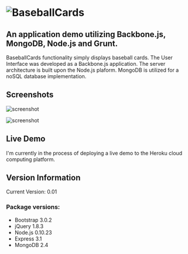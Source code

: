 # ![BaseballCards](https://raw.github.com/andyfrith/baseball-cards/master/public/assets/img/BaseballCards.png)

## An application demo utilizing Backbone.js, MongoDB, Node.js and Grunt.

BaseballCards functionality simply displays baseball cards.  The User Interface was developed as a Backbone.js application.  The server architecture is built upon the Node.js plaform.  MongoDB is utilized for a noSQL database implementation.

## Screenshots

![screenshot](https://raw.github.com/andyfrith/baseball-cards/master/public/assets/img/screenshot.png)

![screenshot](https://raw.github.com/andyfrith/baseball-cards/master/public/assets/img/screenshot2.png)

## Live Demo

I'm currently in the process of deploying a live demo to the Heroku cloud computing platform.

## Version Information

Current Version: 0.01

### Package versions:

- Bootstrap 3.0.2
- jQuery 1.8.3
- Node.js 0.10.23
- Express 3.1
- MongoDB 2.4